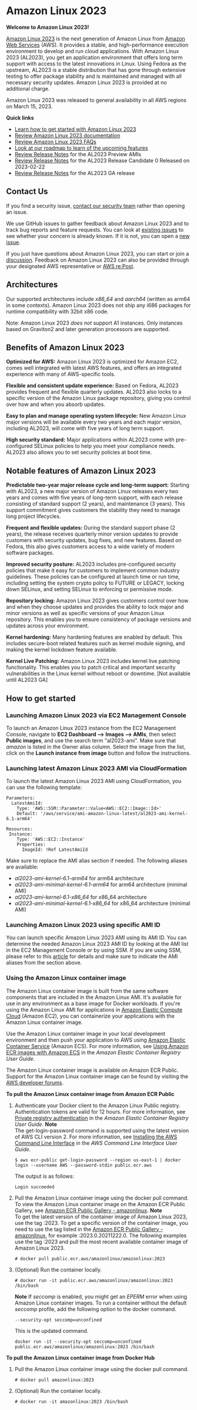 # Amazon Linux 2023

**Welcome to Amazon Linux 2023!**

[Amazon Linux 2023](https://aws.amazon.com/linux/amazon-linux-2023) is the next generation of Amazon Linux from [Amazon Web Services](https://aws.amazon.com/) (AWS). It provides a stable, and high-performance execution environment to develop and run cloud applications. With Amazon Linux 2023 (AL2023), you get an application environment that offers long term support with access to the latest innovations in Linux. Using Fedora as the upstream, AL2023 is a stable distribution that has gone through extensive testing to offer package stability and is maintained and managed with all necessary security updates. Amazon Linux 2023 is provided at no additional charge.

Amazon Linux 2023 was released to general availability in all AWS regions on March 15, 2023.

**Quick links**
- [Learn how to get started with Amazon Linux 2023](https://github.com/amazonlinux/amazon-linux-2023#how-to-get-started)
- [Review Amazon Linux 2023 documentation](https://docs.aws.amazon.com/linux/al2023/ug/)
- [Review Amazon Linux 2023 FAQs](https://aws.amazon.com/linux/amazon-linux-2023/faqs/)
- [Look at our roadmap to learn of the upcoming features](https://github.com/amazonlinux/amazon-linux-2023/projects/1)
- [Review Release Notes](https://github.com/amazonlinux/amazon-linux-2023/blob/main/Release%20Notes.md) for the AL2023 Preview AMIs
- [Review Release Notes](https://github.com/amazonlinux/amazon-linux-2023/blob/main/Release-Notes-Amazon-Linux-2023.0.2023.0222.0.md) for the AL2023 Release Candidate 0 Released on 2023-02-22
- [Review Release Notes](https://github.com/amazonlinux/amazon-linux-2023/blob/main/Release-Notes-Amazon-Linux-2023.0.2023.0315.0.md) for the AL2023 GA release


## Contact Us
If you find a security issue, [contact our security team](https://github.com/amazonlinux/amazon-linux-2023/security/policy) rather than opening an issue.

We use GitHub issues to gather feedback about Amazon Linux 2023 and to track bug reports and feature requests. You can look at [existing issues](https://github.com/amazonlinux/amazon-linux-2023/issues) to see whether your concern is already known. If it is not, you can open a [new issue](https://github.com/amazonlinux/amazon-linux-2023/issues/new/choose).


If you just have questions about Amazon Linux 2023, you can start or join a [discussion](https://github.com/amazonlinux/amazon-linux-2023/discussions). Feedback on Amazon Linux 2023 can also be provided through your designated AWS representative or [AWS re:Post](https://repost.aws/).


## Architectures
Our supported architectures include *x86_64* and *aarch64* (written as arm64 in some contexts). Amazon Linux 2023 does not ship any i686 packages for runtime compatibility with 32bit x86 code.

Note: Amazon Linux 2023 *does not* support A1 instances. Only instances based on Graviton2 and later generation processors are supported.



## Benefits of Amazon Linux 2023

**Optimized for AWS:**
Amazon Linux 2023 is optimized for Amazon EC2, comes well integrated with latest AWS features, and offers an integrated experience with many of AWS-specific tools.

**Flexible and consistent update experience:**
Based on Fedora, AL2023 provides frequent and flexible quarterly updates. AL2023 also locks to a specific version of the Amazon Linux package repository, giving you control over how and when you absorb updates.

**Easy to plan and manage operating system lifecycle:**
New Amazon Linux major versions will be available every two years and each major version, including AL2023, will come with five years of long term support. 

**High security standard:**
Major applications within AL2023 come with pre-configured SELinux policies to help you meet your compliance needs. AL2023 also allows you to set security policies at boot time.

## Notable features of Amazon Linux 2023
**Predictable two-year major release cycle and long-term support:**
Starting with AL2023, a new major version of Amazon Linux releases every two years and comes with five years of long-term support, with each release consisting of standard support (2 years), and maintenance (3 years). This support commitment gives customers the stability they need to manage long project lifecycles.

**Frequent and flexible updates:**
During the standard support phase (2 years), the release receives quarterly minor version updates to provide customers with security updates, bug fixes, and new features. Based on Fedora, this also gives customers access to a wide variety of modern software packages.

**Improved security posture:**
AL2023 includes pre-configured security policies that make it easy for customers to implement common industry guidelines. These policies can be configured at launch time or run time, including setting the system crypto policy to FUTURE or LEGACY, locking down SELinux, and setting SELinux to enforcing or permissive mode.

**Repository locking:**
Amazon Linux 2023 gives customers control over how and when they choose updates and provides the ability to lock major and minor versions as well as specific versions of your Amazon Linux repository. This enables you to ensure consistency of package versions and updates across your environment.

**Kernel hardening:**
Many hardening features are enabled by default. This includes secure-boot related features such as kernel module signing, and making the kernel lockdown feature available.

**Kernel Live Patching:**
Amazon Linux 2023 includes kernel live patching functionality. This enables you to patch critical and important security vulnerabilities in the Linux kernel without reboot or downtime. [Not available until AL2023 GA]

## How to get started
### Launching Amazon Linux 2023 via EC2 Management Console
To launch an Amazon Linux 2023 instance from the EC2 Management Console, navigate to **EC2 Dashboard —> Images —> AMIs**, then select **Public images**, and use the search term "al2023-ami". Make sure that *amazon* is listed in the Owner alias column. Select the image from the list, click on the **Launch instance from image** button and follow the instructions.


### Launching latest Amazon Linux 2023 AMI via CloudFormation
To launch the latest Amazon Linux 2023 AMI using CloudFormation, you can use the following template:

```# Use public Systems Manager Parameter
Parameters:
  LatestAmiId:
    Type: 'AWS::SSM::Parameter::Value<AWS::EC2::Image::Id>'
    Default: '/aws/service/ami-amazon-linux-latest/al2023-ami-kernel-6.1-arm64'

Resources:
 Instance:
    Type: 'AWS::EC2::Instance'
    Properties:
      ImageId: !Ref LatestAmiId
```

Make sure to replace the AMI alias section if needed. The following aliases are available:
- *al2023-ami-kernel-6.1-arm64* for arm64 architecture
- *al2023-ami-minimal-kernel-6.1-arm64* for arm64 architecture (minimal AMI)
- *al2023-ami-kernel-6.1-x86_64* for x86_64 architecture
- *al2023-ami-minimal-kernel-6.1-x86_64* for x86_64 architecture (minimal AMI)

### Launching Amazon Linux 2023 using specific AMI ID
You can launch specific Amazon Linux 2023 AMI using its AMI ID. You can determine the needed Amazon Linux 2023 AMI ID by looking at the AMI list in the EC2 Management Console or by using SSM. If you are using SSM, please refer to this [article](https://aws.amazon.com/blogs/compute/query-for-the-latest-amazon-linux-ami-ids-using-aws-systems-manager-parameter-store/) for details and make sure to indicate the AMI aliases from the section above.

### Using the Amazon Linux container image<a name="install-docker"></a>

The Amazon Linux container image is built from the same software components that are included in the Amazon Linux AMI\. It's available for use in any environment as a base image for Docker workloads\. If you're using the Amazon Linux AMI for applications in [Amazon Elastic Compute Cloud](https://docs.aws.amazon.com/AWSEC2/latest/UserGuide/) \(Amazon EC2\), you can containerize your applications with the Amazon Linux container image\.

Use the Amazon Linux container image in your local development environment and then push your application to AWS using [Amazon Elastic Container Service](https://docs.aws.amazon.com/AmazonECS/latest/userguide/) \(Amazon ECS\)\. For more information, see [Using Amazon ECR images with Amazon ECS](https://docs.aws.amazon.com/AmazonECR/latest/userguide/ECR_on_ECS.html) in the *Amazon Elastic Container Registry User Guide*\.

The Amazon Linux container image is available on Amazon ECR Public\. Support for the Amazon Linux container image can be found by visiting the [AWS developer forums](https://forums.aws.amazon.com/forum.jspa?forumID=228)\.

**To pull the Amazon Linux container image from Amazon ECR Public**

1. Authenticate your Docker client to the Amazon Linux Public registry\. Authentication tokens are valid for 12 hours\. For more information, see [Private registry authentication](https://docs.aws.amazon.com/AmazonECR/latest/userguide/registry_auth.html) in the *Amazon Elastic Container Registry User Guide*\.
**Note**  
The get\-login\-password command is supported using the latest version of AWS CLI version 2. For more information, see [Installing the AWS Command Line Interface](https://alpha-docs-aws.amazon.com/cli/latest/userguide/getting-started-install.html) in the *AWS Command Line Interface User Guide*\.

   ```
   $ aws ecr-public get-login-password --region us-east-1 | docker login --username AWS --password-stdin public.ecr.aws
   ```

   The output is as follows:

   ```
   Login succeeded
   ```

1. Pull the Amazon Linux container image using the docker pull command\. To view the Amazon Linux container image on the Amazon ECR Public Gallery, see [Amazon ECR Public Gallery \- amazonlinux](https://gallery.ecr.aws/amazonlinux/amazonlinux)\.
**Note**  
To get the latest version of the container image of Amazon Linux 2023, use the tag :2023\. To get a specific version of the container image, you need to use the tag listed in the [Amazon ECR Public Gallery \-amazonlinux](https://gallery.ecr.aws/amazonlinux/amazonlinux), for example :2023\.0\.20211222\.0\. The following examples use the tag :2023 and pull the most recent available container image of Amazon Linux 2023\.

   ```
   # docker pull public.ecr.aws/amazonlinux/amazonlinux:2023
   ```

1. \(Optional\) Run the container locally\.

   ```
   # docker run -it public.ecr.aws/amazonlinux/amazonlinux:2023 /bin/bash
   ```
   **Note**
   If *seccomp* is enabled, you might get an *EPERM* error when using Amazon Linux container images\. To run a container without the default *seccomp* profile, add the following option to the docker command\.

   ```
   --security-opt seccomp=unconfined
   ```

   This is the updated command\.

   ```
   docker run -it --security-opt seccomp=unconfined public.ecr.aws/amazonlinux/amazonlinux:2023 /bin/bash
   ```

**To pull the Amazon Linux container image from Docker Hub**

1. Pull the Amazon Linux container image using the docker pull command\.

   ```
   # docker pull amazonlinux:2023
   ```

1. \(Optional\) Run the container locally\.

   ```
   # docker run -it amazonlinux:2023 /bin/bash
   ```
